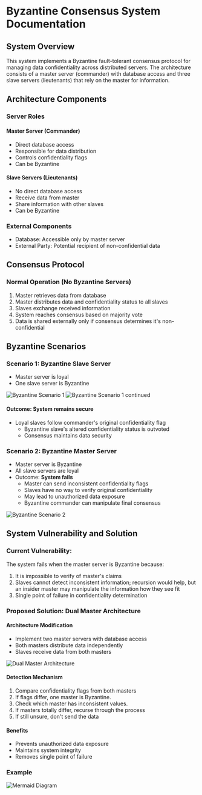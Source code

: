 # Byzantine Consensus System Documentation

## System Overview

This system implements a Byzantine fault-tolerant consensus protocol for managing data confidentiality across distributed servers. The architecture consists of a master server (commander) with database access and three slave servers (lieutenants) that rely on the master for information.

## Architecture Components

### Server Roles

#### Master Server (Commander)
- Direct database access
- Responsible for data distribution
- Controls confidentiality flags
- Can be Byzantine 

#### Slave Servers (Lieutenants)
- No direct database access
- Receive data from master
- Share information with other slaves
- Can be Byzantine

### External Components
- Database: Accessible only by master server
- External Party: Potential recipient of non-confidential data

## Consensus Protocol

### Normal Operation (No Byzantine Servers)
1. Master retrieves data from database
2. Master distributes data and confidentiality status to all slaves
3. Slaves exchange received information
4. System reaches consensus based on majority vote
5. Data is shared externally only if consensus determines it's non-confidential

## Byzantine Scenarios

### Scenario 1: Byzantine Slave Server
- Master server is loyal
- One slave server is Byzantine

![Byzantine Scenario 1](images/byz1.png)
![Byzantine Scenario 1 continued](images/byz2.png)

#### Outcome: **System remains secure**
- Loyal slaves follow commander's original confidentiality flag
  - Byzantine slave's altered confidentiality status is outvoted
  - Consensus maintains data security

### Scenario 2: Byzantine Master Server
- Master server is Byzantine
- All slave servers are loyal
- Outcome: **System fails**
  - Master can send inconsistent confidentiality flags
  - Slaves have no way to verify original confidentiality
  - May lead to unauthorized data exposure
  - Byzantine commander can manipulate final consensus

![Byzantine Scenario 2](images/byz3.png)

## System Vulnerability and Solution

### Current Vulnerability:
The system fails when the master server is Byzantine because:
1. It is impossible to verify of master's claims
2. Slaves cannot detect inconsistent information; recursion would help, but an insider master may manipulate the information how they see fit
3. Single point of failure in confidentiality determination

### Proposed Solution: Dual Master Architecture

#### Architecture Modification
- Implement two master servers with database access
- Both masters distribute data independently
- Slaves receive data from both masters

![Dual Master Architecture](images/byz4.png)

#### Detection Mechanism
1. Compare confidentiality flags from both masters
2. If flags differ, one master is Byzantine. 
3. Check which master has inconsistent values.
4. If masters totally differ, recurse through the process
5. If still unsure, don't send the data

#### Benefits
- Prevents unauthorized data exposure
- Maintains system integrity
- Removes single point of failure

### Example
![Mermaid Diagram](images/byz_mermaid.png)